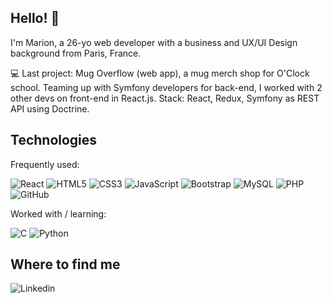 ## Hello! 👋

I'm Marion, a 26-yo web developer with a business and UX/UI Design background from Paris, France.

💻 Last project: Mug Overflow (web app), a mug merch shop for O'Clock school. Teaming up with Symfony developers for back-end, I worked with 2 other devs on front-end in React.js.
Stack: React, Redux, Symfony as REST API using Doctrine. 

## Technologies

Frequently used:

![React](https://img.shields.io/badge/-React-black?style=flat-square&logo=react)
![HTML5](https://img.shields.io/badge/-HTML5-E34F26?style=flat-square&logo=html5&logoColor=white)
![CSS3](https://img.shields.io/badge/-CSS3-1572B6?style=flat-square&logo=css3)
![JavaScript](https://img.shields.io/badge/-JavaScript-black?style=flat-square&logo=javascript)
![Bootstrap](https://img.shields.io/badge/-Bootstrap-563D7C?style=flat-square&logo=bootstrap)
![MySQL](https://img.shields.io/badge/-MySQL-black?style=flat-square&logo=mysql)
![PHP](https://img.shields.io/badge/-PHP-black?style=flat-square&logo=php)
![GitHub](https://img.shields.io/badge/-GitHub-181717?style=flat-square&logo=github)

Worked with / learning:

![C](https://img.shields.io/badge/-C-black?style=flat-square&logo=C)
![Python](https://img.shields.io/badge/-Python-black?style=flat-square&logo=Python)

 ## Where to find me
 
![Linkedin](https://img.shields.io/badge/-Linkedin-black?style=flat-square&logo=Linkedin?logoWidth=60)





